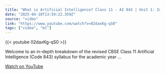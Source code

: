 ```yaml
---
title: "What is Artificial Intelligence? Class 11 - AI 843 | Unit 1: Introduction- AI for Everyone"
date: "2025-04-18T13:59:22.359Z"
source: "video"
link: "https://www.youtube.com/watch?v=02daxKg-qS0"
tags: ["video", "ml"]
---
```


{{< youtube 02daxKg-qS0 >}}

Welcome to an in-depth breakdown of the revised CBSE Class 11 Artificial Intelligence (Code 843) syllabus for the academic year ...

[Watch on YouTube](https://www.youtube.com/watch?v=02daxKg-qS0)
